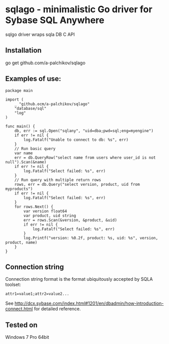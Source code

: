 # sqlago - minimalistic Go driver for Sybase SQL Anywhere
sqlgo driver wraps sqla DB C API

## Installation
  go get github.com/a-palchikov/sqlago

## Examples of use:

    package main
    
    import (
        _ "github.ocm/a-palchikov/sqlago"
        "database/sql"
        "log"
    )
    
    func main() {
        db, err := sql.Open("sqlany", "uid=dba;pwd=sql;eng=myengine")
        if err != nil {
            log.Fatalf("Unable to connect to db: %s", err)
        }
        // Run basic query
        var name
        err = db.QueryRow("select name from users where user_id is not null").Scan(&name)
        if err != nil {
            log.Fatalf("Select failed: %s", err)
        }
        // Run query with multiple return rows
        rows, err = db.Query("select version, product, uid from myproducts")
        if err != nil {
            log.Fatalf("Select failed: %s", err)
        }
        for rows.Next() {
            var version float64
            var product, uid string
            err = rows.Scan(&version, &product, &uid)
            if err != nil {
                log.Fatalf("Select failed: %s", err)
            }
            log.Printf("version: %0.2f, product: %s, uid: %s", version, product, name)
        }
    }


## Connection string

Connection string format is the format ubiquitously accepted by SQLA toolset:

    attr1=value1;attr2=value2...
    
See http://dcx.sybase.com/index.html#1201/en/dbadmin/how-introduction-connect.html for detailed reference.

## Tested on

Windows 7 Pro 64bit

